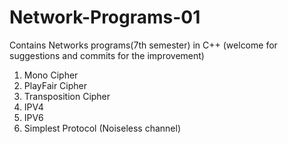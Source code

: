 # Network-Programs-01
Contains Networks programs(7th semester) in C++ (welcome for suggestions and commits for the improvement)

1. Mono Cipher
2. PlayFair Cipher
3. Transposition Cipher
4. IPV4
5. IPV6
6. Simplest Protocol (Noiseless channel)
